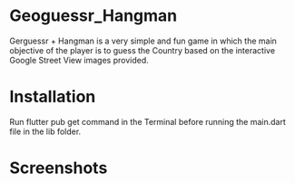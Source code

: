 # Geoguessr_Hangman
Gerguessr + Hangman is a very simple and fun game in which the main objective of the player is to guess the Country based on the interactive Google Street View images provided.

# Installation
Run flutter pub get command in the Terminal before running the main.dart file in the lib folder.

# Screenshots
